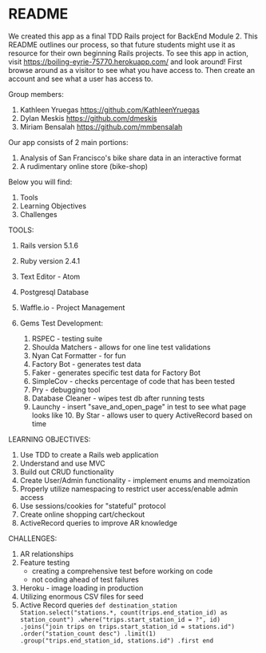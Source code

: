 # README

We created this app as a final TDD Rails project for BackEnd Module 2. This README outlines our process, so that future students might use it as resource for their own beginning Rails projects. 
To see this app in action, visit https://boiling-eyrie-75770.herokuapp.com/ and look around! First browse around as a visitor to see what you have access to. Then create an account and see what a user has access to.  

Group members:

1. Kathleen Yruegas  https://github.com/KathleenYruegas
2. Dylan Meskis      https://github.com/dmeskis
3. Miriam Bensalah   https://github.com/mmbensalah

Our app consists of 2 main portions: 
  1. Analysis of San Francisco's bike share data in an interactive format
  2. A rudimentary online store (bike-shop)

Below you will find: 
  1. Tools
  2. Learning Objectives
  3. Challenges
  
 TOOLS: 

  1. Rails version 5.1.6
  2. Ruby version 2.4.1
  3. Text Editor - Atom
  4. Postgresql Database
  5. Waffle.io - Project Management
  5. Gems 
     Test Development:
     
     1. RSPEC - testing suite
     2. Shoulda Matchers - allows for one line test validations
     3. Nyan Cat Formatter - for fun
     4. Factory Bot - generates test data
     5. Faker - generates specific test data for Factory Bot
     6. SimpleCov - checks percentage of code that has been tested
     7. Pry - debugging tool
     8. Database Cleaner - wipes test db after running tests
     9. Launchy - insert "save_and_open_page" in test to see what page looks like
    10. By Star - allows user to query ActiveRecord based on time
    
 LEARNING OBJECTIVES:
 
  1. Use TDD to create a Rails web application
  2. Understand and use MVC 
  3. Build out CRUD functionality
  4. Create User/Admin functionality - implement enums and memoization
  5. Properly utilize namespacing to restrict user access/enable admin access
  6. Use sessions/cookies for "stateful" protocol
  7. Create online shopping cart/checkout
  8. ActiveRecord queries to improve AR knowledge
  
 CHALLENGES:
 
  1. AR relationships 
  2. Feature testing 
      - creating a comprehensive test before working on code
      - not coding ahead of test failures
  3. Heroku - image loading in production
  4. Utilizing enormous CSV files for seed
  5. Active Record queries
    ```def destination_station
        Station.select("stations.*, count(trips.end_station_id) as station_count")
        .where("trips.start_station_id = ?", id)
        .joins("join trips on trips.start_station_id = stations.id")
        .order("station_count desc")
        .limit(1)
        .group("trips.end_station_id, stations.id")
        .first
       end```
       
   
    


